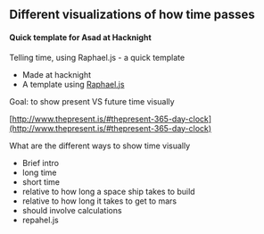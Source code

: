## Different visualizations of how time passes

#### Quick template for Asad at Hacknight

Telling time, using Raphael.js - a quick template

* Made at hacknight
* A template using [Raphael.js](http://raphaeljs.com/)

Goal: to show present VS future time visually


[http://www.thepresent.is/#thepresent-365-day-clock](http://www.thepresent.is/#thepresent-365-day-clock)

What are the different ways to show time visually

* Brief intro
* long time
* short time
* relative to how long a space ship takes to build
* relative to how long it takes to get to mars
* should involve calculations
* repahel.js

